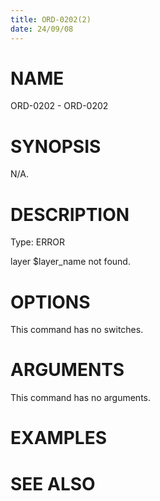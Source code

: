 ```yaml
---
title: ORD-0202(2)
date: 24/09/08
---
```


# NAME

ORD-0202 - ORD-0202

# SYNOPSIS

N/A.

# DESCRIPTION

Type: ERROR

layer $layer_name not found.

# OPTIONS

This command has no switches.

# ARGUMENTS

This command has no arguments.

# EXAMPLES

# SEE ALSO
